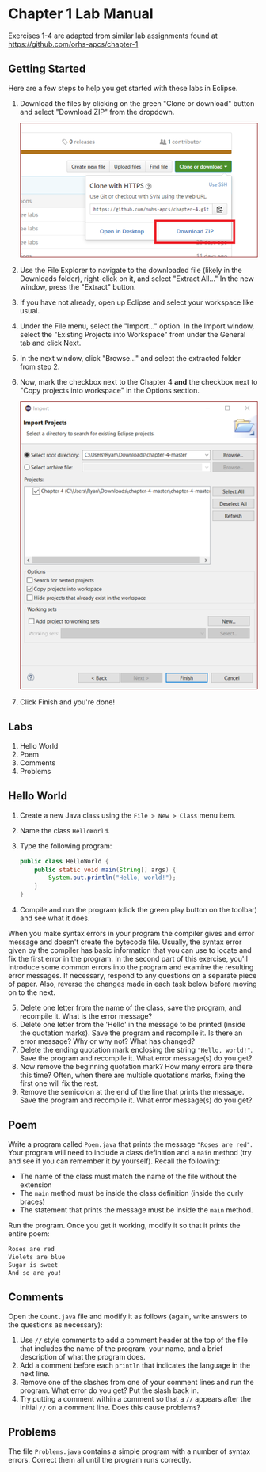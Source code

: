 # Chapter 1 Lab Manual

Exercises 1-4 are adapted from similar lab assignments found at https://github.com/orhs-apcs/chapter-1 

## Getting Started

Here are a few steps to help you get started with these labs in Eclipse.

1. Download the files by clicking on the green "Clone or download" button and select "Download ZIP" from the dropdown.

   ![Downloading the files](images/github_download.png)

2. Use the File Explorer to navigate to the downloaded file (likely in the Downloads folder), right-click on it, and select "Extract All..." In the new window, press the "Extract" button.

3. If you have not already, open up Eclipse and select your workspace like usual.

4. Under the File menu, select the "Import..." option. In the Import window, select the "Existing Projects into Workspace" from under the General tab and click Next.

5. In the next window, click "Browse..." and select the extracted folder from step 2.

6. Now, mark the checkbox next to the Chapter 4 **and** the checkbox next to "Copy projects into workspace" in the Options section.

   ![Import projects window](images/eclipse_import.png)

7. Click Finish and you're done!

## Labs

1. Hello World
2. Poem
3. Comments
4. Problems

## Hello World

1. Create a new Java class using the `File > New > Class` menu item.

2. Name the class `HelloWorld`.

3. Type the following program:

   ```java
   public class HelloWorld {
       public static void main(String[] args) {
           System.out.println("Hello, world!");
       }
   }
   ```

4. Compile and run the program (click the green play button on the toolbar) and see what it does.

When you make syntax errors in your program the compiler gives and error message and doesn't create the bytecode file. Usually, the syntax error given by the compiler has basic information that you can use to locate and fix the first error in the program. In the second part of this exercise, you'll introduce some common errors into the program and examine the resulting error messages. If necessary, respond to any questions on a separate piece of paper. Also, reverse the changes made in each task below before moving on to the next.

5. Delete one letter from the name of the class, save the program, and recompile it. What is the error message?
6. Delete one letter from the 'Hello' in the message to be printed (inside the quotation marks). Save the program and recompile it. Is there an error message? Why or why not? What has changed?
7. Delete the ending quotation mark enclosing the string `"Hello, world!"`. Save the program and recompile it. What error message(s) do you get?
8. Now remove the beginning quotation mark? How many errors are there this time?  Often, when there are multiple quotations marks, fixing the first one will fix the rest. 
9. Remove the semicolon at the end of the line that prints the message. Save the program and recompile it. What error message(s) do you get?

## Poem

Write a program called `Poem.java` that prints the message `"Roses are red"`. Your program will need to include a class definition and a `main` method (try and see if you can remember it by yourself). Recall the following:

* The name of the class must match the name of the file without the extension
* The `main` method must be inside the class definition (inside the curly braces)
* The statement that prints the message must be inside the `main` method.

Run the program. Once you get it working, modify it so that it prints the entire poem:

```
Roses are red
Violets are blue
Sugar is sweet
And so are you!
```

## Comments

Open the `Count.java` file and modify it as follows (again, write answers to the questions as necessary):

1. Use `//` style comments to add a comment header at the top of the file that includes the name of the program, your name, and a brief description of what the program does.
2. Add a comment before each `println` that indicates the language in the next line.
3. Remove one of the slashes from one of your comment lines and run the program.  What error do you get? Put the slash back in.
4. Try putting a comment within a comment so that a `//` appears after the initial `//` on a comment line. Does this cause problems?

## Problems

The file `Problems.java` contains a simple program with a number of syntax errors. Correct them all until the program runs correctly.
